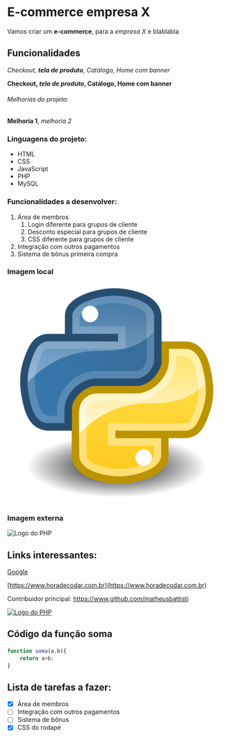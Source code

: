 # E-commerce empresa X

Vamos criar um **e-commerce**, para a *empresa X* e blablabla

## Funcionalidades

_Checkout, **tela de produto**, Catálogo, Home com banner_

**Checkout, _tela de produto_, Catálogo, Home com banner**

###### Melhorias do projeto:

__Melhoria 1__, _melhoria 2_

### Linguagens do projeto:

* HTML
* CSS
* JavaScript
* PHP
* MySQL

### Funcionalidades a desenvolver:

1. Área de membros
    1. Login diferente para grupos de cliente
    2. Desconto especial para grupos de cliente
    3. CSS diferente para grupos de cliente
2. Integração com outros pagamentos
3. Sistema de bônus primeira compra

### Imagem local

![Logo do Python](img/Python.svg.png)

### Imagem externa

![Logo do PHP](https://upload.wikimedia.org/wikipedia/commons/2/27/PHP-logo.svg)


## Links interessantes:

[Google](https://www.google.com)

[https://www.horadecodar.com.br](https://www.horadecodar.com.br)

Contribuidor principal: https://www.github.com/matheusbattisti

[![Logo do PHP](https://upload.wikimedia.org/wikipedia/commons/2/27/PHP-logo.svg)](https://www.github.com/matheusbattisti)

## Código da função soma

```JavaScript
function soma(a,b){
    return a+b;
}
```

## Lista de tarefas a fazer:

- [x] Área de membros
- [ ] Integração com outros pagamentos
- [ ] Sistema de bônus
- [x] CSS do rodapé
